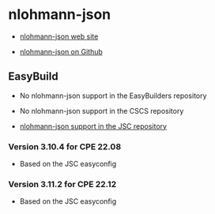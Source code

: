 # nlohmann-json

  * [nlohmann-json web site](https://json.nlohmann.me/)

  * [nlohmann-json on Github](https://github.com/nlohmann/json)


## EasyBuild

  * No nlohmann-json support in the EasyBuilders repository

  * No nlohmann-json support in the CSCS repository

  * [nlohmann-json support in the JSC repository](https://github.com/easybuilders/JSC/tree/2022/Golden_Repo/n/nlohmann-json)

### Version 3.10.4 for CPE 22.08

- Based on the JSC easyconfig

### Version 3.11.2 for CPE 22.12

- Based on the JSC easyconfig

